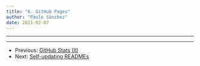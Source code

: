 ```yaml
---
title: "6. GitHub Pages"
author: "Paulo Sánchez"
date: 2021-02-07
---
```


***
***

* Previous: [GitHub Stats (II)](https://erlete.github.io/github-customization-guide/guides/actions-guide-2.html)
* Next: [Self-updating READMEs]()
